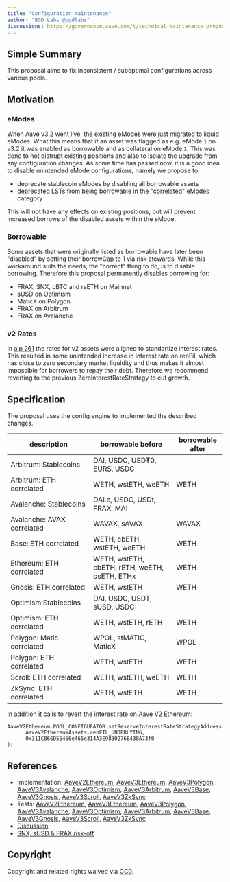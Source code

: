```yaml
---
title: "Configuration maintenance"
author: "BGD Labs @bgdlabs"
discussions: https://governance.aave.com/t/technical-maintenance-proposals/15274/86
---
```


## Simple Summary

This proposal aims to fix inconsistent / suboptimal configurations across various pools.

## Motivation

### eModes

When Aave v3.2 went live, the existing eModes were just migrated to liquid eModes. What this means that if an asset was flagged as e.g. eMode `1` on v3.2 it was enabled as borrowable and as collateral on eMode `1`.
This was done to not distrupt existing positions and also to isolate the upgrade from any configuration changes.
As some time has passed now, it is a good idea to disable unintended eMode configurations, namely we propose to:

- deprecate stablecoin eModes by disabling all borrowable assets
- deprecated LSTs from being borrowable in the "correlated" eModes category

This will not have any effects on existing positions, but will prevent increased borrows of the disabled assets within the eMode.

### Borrowable

Some assets that were originally listed as borrowable have later been "disabled" by setting their borrowCap to 1 via risk stewards.
While this workaround suits the needs, the "correct" thing to do, is to disable borrowing. Therefore this proposal permanently disables borrowing for:

- FRAX, SNX, LBTC and rsETH on Mainnet
- sUSD on Optimism
- MaticX on Polygon
- FRAX on Arbitrum
- FRAX on Avalanche

### v2 Rates

In [aip 261](https://vote.onaave.com/proposal/?proposalId=261) the rates for v2 assets were aligned to standartize interest rates.
This resulted in some unintended increase in interest rate on renFil, which has close to zero secondary market liquidity and thus makes it almost impossible for borrowers to repay their debt.
Therefore we recommend reverting to the previous ZeroInterestRateStrategy to cut growth.

## Specification

The proposal uses the config engine to implemented the described changes.

| description                | borrowable before                             | borrowable after |
| -------------------------- | --------------------------------------------- | ---------------- |
| Arbitrum: Stablecoins      | DAI, USDC, USD₮0, EURS, USDC                  |                  |
| Arbitrum: ETH correlated   | WETH, wstETH, weETH                           | WETH             |
| Avalanche: Stablecoins     | DAI.e, USDC, USDt, FRAX, MAI                  |                  |
| Avalanche: AVAX correlated | WAVAX, sAVAX                                  | WAVAX            |
| Base: ETH correlated       | WETH, cbETH, wstETH, weETH                    | WETH             |
| Ethereum: ETH correlated   | WETH, wstETH, cbETH, rETH, weETH, osETH, ETHx | WETH             |
| Gnosis: ETH correlated     | WETH, wstETH                                  | WETH             |
| Optimism:Stablecoins       | DAI, USDC, USDT, sUSD, USDC                   |                  |
| Optimism: ETH correlated   | WETH, wstETH, rETH                            | WETH             |
| Polygon: Matic correlated  | WPOL, stMATIC, MaticX                         | WPOL             |
| Polygon: ETH correlated    | WETH, wstETH                                  | WETH             |
| Scroll: ETH correlated     | WETH, wstETH, weETH                           | WETH             |
| ZkSync: ETH correlated     | WETH, wstETH                                  | WETH             |

In addition it calls to revert the interest rate on Aave V2 Ethereum:

```
AaveV2Ethereum.POOL_CONFIGURATOR.setReserveInterestRateStrategyAddress(
      AaveV2EthereumAssets.renFIL_UNDERLYING,
      0x311C866D55456e465e314A3E9830276B438A73f0
);
```

## References

- Implementation: [AaveV2Ethereum](https://github.com/bgd-labs/aave-proposals-v3/blob/main/src/20250519_Multi_ConfigurationMaintenance/AaveV2Ethereum_ConfigurationMaintenance_20250519.sol), [AaveV3Ethereum](https://github.com/bgd-labs/aave-proposals-v3/blob/main/src/20250519_Multi_ConfigurationMaintenance/AaveV3Ethereum_ConfigurationMaintenance_20250519.sol), [AaveV3Polygon](https://github.com/bgd-labs/aave-proposals-v3/blob/main/src/20250519_Multi_ConfigurationMaintenance/AaveV3Polygon_ConfigurationMaintenance_20250519.sol), [AaveV3Avalanche](https://github.com/bgd-labs/aave-proposals-v3/blob/main/src/20250519_Multi_ConfigurationMaintenance/AaveV3Avalanche_ConfigurationMaintenance_20250519.sol), [AaveV3Optimism](https://github.com/bgd-labs/aave-proposals-v3/blob/main/src/20250519_Multi_ConfigurationMaintenance/AaveV3Optimism_ConfigurationMaintenance_20250519.sol), [AaveV3Arbitrum](https://github.com/bgd-labs/aave-proposals-v3/blob/main/src/20250519_Multi_ConfigurationMaintenance/AaveV3Arbitrum_ConfigurationMaintenance_20250519.sol), [AaveV3Base](https://github.com/bgd-labs/aave-proposals-v3/blob/main/src/20250519_Multi_ConfigurationMaintenance/AaveV3Base_ConfigurationMaintenance_20250519.sol), [AaveV3Gnosis](https://github.com/bgd-labs/aave-proposals-v3/blob/main/src/20250519_Multi_ConfigurationMaintenance/AaveV3Gnosis_ConfigurationMaintenance_20250519.sol), [AaveV3Scroll](https://github.com/bgd-labs/aave-proposals-v3/blob/main/src/20250519_Multi_ConfigurationMaintenance/AaveV3Scroll_ConfigurationMaintenance_20250519.sol), [AaveV3ZkSync](https://github.com/bgd-labs/aave-proposals-v3/blob/main/zksync/src/20250519_Multi_ConfigurationMaintenance/AaveV3ZkSync_ConfigurationMaintenance_20250519.sol)
- Tests: [AaveV2Ethereum](https://github.com/bgd-labs/aave-proposals-v3/blob/main/src/20250519_Multi_ConfigurationMaintenance/AaveV2Ethereum_ConfigurationMaintenance_20250519.t.sol), [AaveV3Ethereum](https://github.com/bgd-labs/aave-proposals-v3/blob/main/src/20250519_Multi_ConfigurationMaintenance/AaveV3Ethereum_ConfigurationMaintenance_20250519.t.sol), [AaveV3Polygon](https://github.com/bgd-labs/aave-proposals-v3/blob/main/src/20250519_Multi_ConfigurationMaintenance/AaveV3Polygon_ConfigurationMaintenance_20250519.t.sol), [AaveV3Avalanche](https://github.com/bgd-labs/aave-proposals-v3/blob/main/src/20250519_Multi_ConfigurationMaintenance/AaveV3Avalanche_ConfigurationMaintenance_20250519.t.sol), [AaveV3Optimism](https://github.com/bgd-labs/aave-proposals-v3/blob/main/src/20250519_Multi_ConfigurationMaintenance/AaveV3Optimism_ConfigurationMaintenance_20250519.t.sol), [AaveV3Arbitrum](https://github.com/bgd-labs/aave-proposals-v3/blob/main/src/20250519_Multi_ConfigurationMaintenance/AaveV3Arbitrum_ConfigurationMaintenance_20250519.t.sol), [AaveV3Base](https://github.com/bgd-labs/aave-proposals-v3/blob/main/src/20250519_Multi_ConfigurationMaintenance/AaveV3Base_ConfigurationMaintenance_20250519.t.sol), [AaveV3Gnosis](https://github.com/bgd-labs/aave-proposals-v3/blob/main/src/20250519_Multi_ConfigurationMaintenance/AaveV3Gnosis_ConfigurationMaintenance_20250519.t.sol), [AaveV3Scroll](https://github.com/bgd-labs/aave-proposals-v3/blob/main/src/20250519_Multi_ConfigurationMaintenance/AaveV3Scroll_ConfigurationMaintenance_20250519.t.sol), [AaveV3ZkSync](https://github.com/bgd-labs/aave-proposals-v3/blob/main/zksync/src/20250519_Multi_ConfigurationMaintenance/AaveV3ZkSync_ConfigurationMaintenance_20250519.t.sol)
- [Discussion](https://governance.aave.com/t/technical-maintenance-proposals/15274/86)
- [SNX, sUSD & FRAX risk-off](https://governance.aave.com/t/chaos-labs-risk-stewards-adjustment-of-supply-caps-borrow-caps-and-debt-ceiling-on-aave-v3-05-19-25/22114)

## Copyright

Copyright and related rights waived via [CC0](https://creativecommons.org/publicdomain/zero/1.0/).
